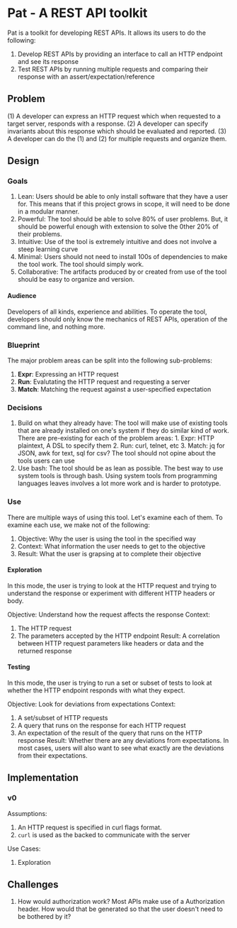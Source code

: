 # Pat - A REST API toolkit
Pat is a toolkit for developing REST APIs.
It allows its users to do the following:
1. Develop REST APIs by providing an interface to call an HTTP endpoint and see its response
2. Test REST APIs by running multiple requests and comparing their response with an assert/expectation/reference

## Problem
(1) A developer can express an HTTP request which when requested to a target server, responds with a response.
(2) A developer can specify invariants about this response which should be evaluated and reported.
(3) A developer can do the (1) and (2) for multiple requests and organize them.

## Design
### Goals
1.  Lean: Users should be able to only install software that they have a user for. This means that if this project grows in scope, it will need to be done in a modular manner.
2.  Powerful: The tool should be able to solve 80% of user problems. But, it should be powerful enough with extension to solve the 0ther 20% of their problems.
3.  Intuitive:  Use of the tool is extremely intuitive and does not involve a steep learning curve
4.  Minimal: Users should not need to install 100s of dependencies to make the tool work. The tool should simply work.
5.  Collaborative: The artifacts produced by or created from use of the tool should be easy to organize and version.

#### Audience
Developers of all kinds, experience and abilities.
To operate the tool, developers should only know the mechanics of REST APIs,
operation of the command line, and nothing more.

### Blueprint
The major problem areas can be split into the following sub-problems:
1.  **Expr**: Expressing an HTTP request
2.  **Run**: Evalutating the HTTP request and requesting a server
3.  **Match**: Matching the request against a user-specified expectation


### Decisions
1.  Build on what they already have:
        The tool will make use of existing tools that are already installed on one's system if they do similar kind of work.
        There are pre-existing for each of the problem areas:
        1. Expr: HTTP plaintext, A DSL to specify them
        2. Run: curl, telnet, etc
        3. Match: jq for JSON, awk for text, sql for csv?
        The tool should not opine about the tools users can use
2. Use bash:
        The tool should be as lean as possible. The best way to use system tools is through bash.
        Using system tools from programming languages leaves involves a lot more work and is harder to prototype.

### Use
There are multiple ways of using this tool. Let's examine each of them.
To examine each use, we make not of the following:
1. Objective: Why the user is using the tool in the specified way
2. Context: What information the user needs to get to the objective
3. Result: What the user is grapsing at to complete their objective

#### Exploration
In this mode, the user is trying to look at the HTTP request and trying to understand
the response or experiment with different HTTP headers or body.

Objective: Understand how the request affects the response
Context:
1.  The HTTP request
2.  The parameters accepted by the HTTP endpoint
Result: A correlation between HTTP request parameters like headers or data and the returned response

#### Testing
In this mode, the user is trying to run a set or subset of tests to look at whether
the HTTP endpoint responds with what they expect.

Objective: Look for deviations from expectations
Context:
1.  A set/subset of HTTP requests
2.  A query that runs on the response for each HTTP request
3.  An expectation of the result of the query that runs on the HTTP response
Result: Whether there are any deviations from expectations.
In most cases, users will also want to see what exactly are the deviations from their expectations.

## Implementation
### v0
Assumptions:
1.  An HTTP request is specified in curl flags format.
2.  `curl` is used as the backed to communicate with the server

Use Cases:
1. Exploration

## Challenges
1. How would authorization work? Most APIs make use of a Authorization header. How would that be generated so that the user doesn't need to be bothered by it?
